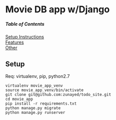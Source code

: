 Movie DB app w/Django 
============================

##### Table of Contents  
[Setup Instructions](#setup)  
[Features](#features)  
[Other](#other)  

## Setup

Req: virtualenv, pip, python2.7


    virtualenv movie_app_venv
    source movie_app_venv/bin/activate
    git clone git@github.com:zunayed/todo_site.git      
    cd movie_app
    pip install -r requirements.txt
    python manage.py migrate
    python manage.py runserver



